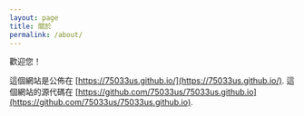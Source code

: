 ```yaml
---
layout: page
title: 關於
permalink: /about/
---
```


歡迎您！

這個網站是公佈在 [https://75033us.github.io/](https://75033us.github.io/).
這個網站的源代碼在 [https://github.com/75033us/75033us.github.io](https://github.com/75033us/75033us.github.io).